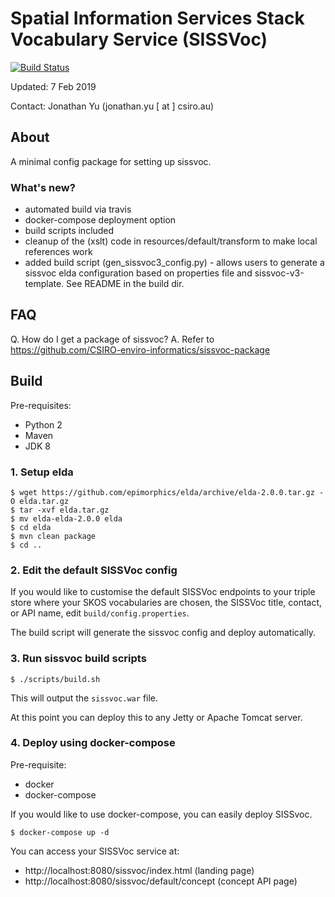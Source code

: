 # Spatial Information Services Stack Vocabulary Service (SISSVoc)

[![Build Status](https://travis-ci.org/SISS/SISSVoc.svg?branch=master)](https://travis-ci.org/SISS/SISSVoc)

Updated: 7 Feb 2019

Contact: Jonathan Yu (jonathan.yu [ at ] csiro.au)


## About

A minimal config package for setting up sissvoc.

### What's new?

* automated build via travis
* docker-compose deployment option
* build scripts included
* cleanup of the (xslt) code in resources/default/transform to make local references work
* added build script (gen_sissvoc3_config.py) - allows users to generate a sissvoc elda configuration based on properties file and sissvoc-v3-template. See README in the build dir.

## FAQ

Q. How do I get a package of sissvoc? 
A. Refer to https://github.com/CSIRO-enviro-informatics/sissvoc-package

## Build

Pre-requisites:
* Python 2
* Maven
* JDK 8

### 1. Setup elda
```
$ wget https://github.com/epimorphics/elda/archive/elda-2.0.0.tar.gz -O elda.tar.gz
$ tar -xvf elda.tar.gz
$ mv elda-elda-2.0.0 elda
$ cd elda
$ mvn clean package
$ cd ..
```

### 2. Edit the default SISSVoc config

If you would like to customise the default SISSVoc endpoints to your
triple store where your SKOS vocabularies are chosen, the SISSVoc title,
contact, or API name, edit `build/config.properties`.

The build script will generate the sissvoc config and deploy automatically.

### 3. Run sissvoc build scripts
```
$ ./scripts/build.sh
```
This will output the `sissvoc.war` file.

At this point you can deploy this to any Jetty or Apache Tomcat server.

### 4. Deploy using docker-compose

Pre-requisite:
* docker
* docker-compose

If you would like to use docker-compose, you can easily deploy SISSvoc.
```
$ docker-compose up -d
```

You can access your SISSVoc service at: 
* http://localhost:8080/sissvoc/index.html (landing page)
* http://localhost:8080/sissvoc/default/concept (concept API page)

